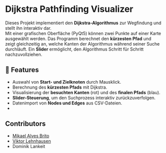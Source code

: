 # Dijkstra Pathfinding Visualizer

Dieses Projekt implementiert den **Dijkstra-Algorithmus** zur Wegfindung und stellt ihn interaktiv dar.  
Mit einer grafischen Oberfläche (PyQt5) können zwei Punkte auf einer Karte ausgewählt werden. Das Programm berechnet den **kürzesten Pfad** und zeigt gleichzeitig an, welche Kanten der Algorithmus während seiner Suche durchläuft. Ein **Slider** ermöglicht, den Algorithmus Schritt für Schritt nachzuvollziehen.

## 🚀 Features
- Auswahl von **Start- und Zielknoten** durch Mausklick.
- Berechnung des **kürzesten Pfads** mit Dijkstra.
- Visualisierung der **besuchten Kanten** (rot) und des **finalen Pfads** (blau).
- **Slider-Steuerung**, um den Suchprozess interaktiv zurückzuverfolgen.
- Datenimport von **Nodes und Edges** aus CSV-Dateien.
- 
## Contributors
- [Mikael Alves Brito](https://github.com/Mika2911ab)
- [Viktor Lehnhausen](https://github.com/vlehnhau)
- Dominik Lankeit
